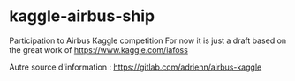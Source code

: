 # kaggle-airbus-ship
Participation to Airbus Kaggle competition
For now it is just a draft based on the great work of https://www.kaggle.com/iafoss

Autre source d'information : https://gitlab.com/adrienn/airbus-kaggle
